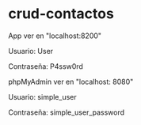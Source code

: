 # crud-contactos 

App ver en "localhost:8200"

Usuario: User

Contraseña: P4ssw0rd

phpMyAdmin ver en "localhost: 8080"

Usuario: simple_user

Contraseña: simple_user_password





